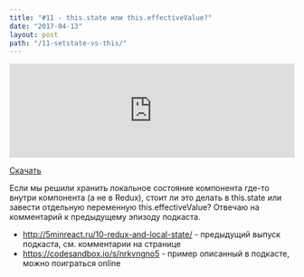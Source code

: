 ```yaml
---
title: "#11 - this.state или this.effectiveValue?"
date: "2017-04-13"
layout: post
path: "/11-setstate-vs-this/"
---
```


<iframe width="100%" height="166" scrolling="no" frameborder="no" src="https://w.soundcloud.com/player/?url=https%3A//api.soundcloud.com/tracks/317495296&amp;color=ff5500&amp;auto_play=false&amp;hide_related=false&amp;show_comments=true&amp;show_user=true&amp;show_reposts=false"></iframe>

<a href="https://5minreact.podster.fm/11/download/audio.mp3?download=yes&media=file"><i class="fa fa-download"></i> Скачать</a>

Если мы решили хранить локальное состояние компонента где-то внутри компонента (а не в Redux), стоит ли это делать в this.state или завести отдельную переменную this.effectiveValue? Отвечаю на комментарий к предыдущему эпизоду подкаста.

- http://5minreact.ru/10-redux-and-local-state/ - предыдущий выпуск подкаста, см. комментарии на странице
- https://codesandbox.io/s/nrkvngno5 - пример описанный в подкасте, можно поиграться online